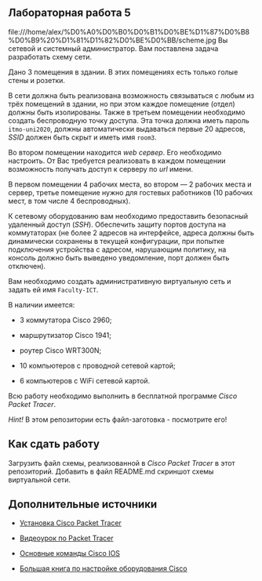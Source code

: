 ## Лабораторная работа 5

file:///home/alex/%D0%A0%D0%B0%D0%B1%D0%BE%D1%87%D0%B8%D0%B9%20%D1%81%D1%82%D0%BE%D0%BB/scheme.jpg
Вы сетевой и системный администратор. Вам поставлена задача разработать схему сети.

Дано 3 помещения в здании. В этих помещениях есть только голые стены и розетки. 

В сети должна быть реализована возможность связываться с любым из трёх помещений в здании, но при этом каждое помещение (отдел) должны быть изолированы.
Также в третьем помещении необходимо создать беспроводную точку доступа. Эта точка должна иметь пароль `itmo-uni2020`, должны автоматически выдаваться первые 20 адресов, *SSID* должен быть скрыт и иметь имя `room3`.

Во втором помещении находится *web сервер*. Его необходимо настроить. От Вас требуется реализовать в каждом помещении возможность получать доступ к серверу по *url* имени.

В первом помещении 4 рабочих места, во втором — 2 рабочих места и сервер, третье помещение нужно для гостевых работников (10 рабочих мест, в том числе 4 беспроводных).

К сетевому оборудованию вам необходимо предоставить безопасный удаленный доступ (*SSH*).
Обеспечить защиту портов доступа на коммутаторах (не более 2 адресов на интерфейсе, адреса должны быть динамически сохранены в текущей конфигурации, при попытке подключения устройства с адресом, нарушающим политику, на консоль должно быть выведено уведомление, порт должен быть отключен).

Вам необходимо создать административную виртуальную сеть и задать ей имя `Faculty-ICT`.

В наличии имеется:

- 3 коммутатора Cisco 2960;

- маршрутизатор Cisco 1941; 

- роутер Cisco WRT300N;

- 10 компьютеров с проводной сетевой картой;

- 6 компьютеров с WiFi сетевой картой.

Всю работу необходимо выполнить в бесплатной программе *Cisco Packet Tracer*.

*Hint!* В этом репозитории есть файл-заготовка - посмотрите его!

## Как сдать работу

Загрузить файл схемы, реализованной в *Cisco Packet Tracer* в этот репозиторий. 
Добавить в файл README.md скриншот схемы виртуальной сети.

## Дополнительные источники

* [Установка Cisco Packet Tracer](https://linuxhint.com/install_packet_tracer_ubuntu_1804/)

* [Видеоурок по Packet Tracer](https://youtu.be/VqMeJ-WH4E0)

* [Основные команды Cisco IOS](https://www.netwrix.com/cisco_commands_cheat_sheet.html)

* [Большая книга по настройке оборудования Cisco](https://www.cisco.com/c/en/us/td/docs/ios/fundamentals/command/reference/cf_book.pdf)
